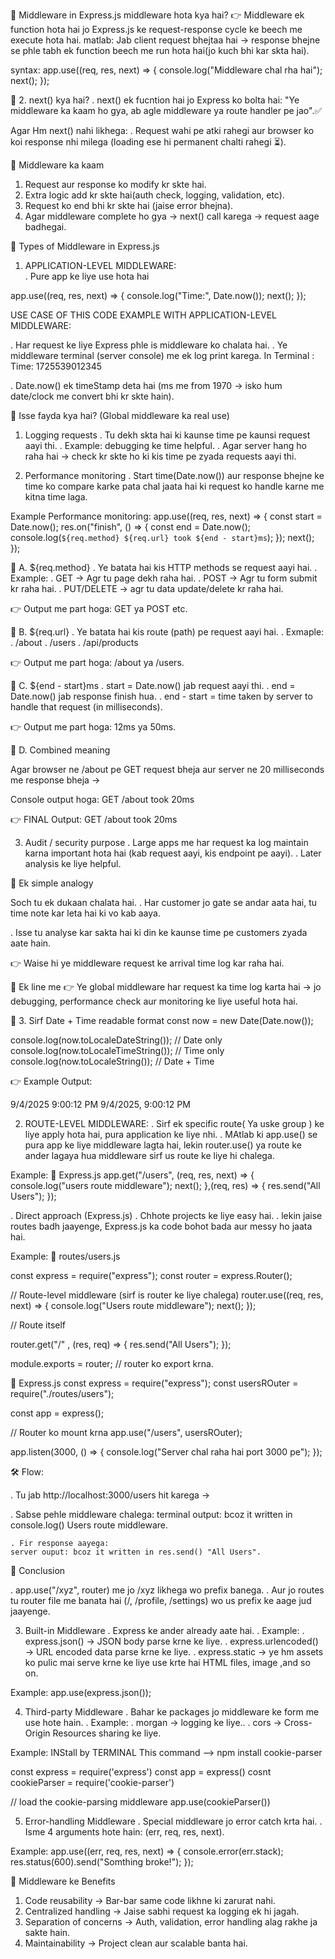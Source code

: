 🔹 Middleware in Express.js
middleware hota kya hai?
👉 Middleware ek function hota hai jo Express.js ke request-response cycle ke beech me execute hota hai.
matlab: Jab client request bhejtaa hai → response bhejne se phle tabh ek function beech me run hota hai(jo kuch bhi kar skta hai).

syntax:
app.use((req, res, next) => {
    console.log("Middleware chal rha hai");
    next(); 
});

🔹 2. next() kya hai?
.  next() ek fucntion hai jo Express ko bolta hai:
  "Ye middleware ka kaam ho gya, ab agle middleware ya route handler pe jao".✅

Agar Hm next() nahi likhega:
. Request wahi pe atki rahegi aur browser ko koi response nhi 
  milega (loading ese hi permanent chalti rahegi ⏳).

🔹 Middleware ka kaam
1. Request aur response ko modify kr skte hai.
2. Extra logic add kr skte hai(auth check, logging, validation,
   etc).
3. Request ko end bhi kr skte hai (jaise error bhejna).
4. Agar middleware complete ho gya → next() call karega → request 
   aage badhegai.





🔹 Types of Middleware in Express.js

1. APPLICATION-LEVEL MIDDLEWARE:   
   . Pure app ke liye use hota hai 

app.use((req, res, next) => {
    console.log("Time:", Date.now());
    next();
});

USE CASE OF THIS CODE EXAMPLE WITH APPLICATION-LEVEL MIDDLEWARE:

. Har request ke liye Express phle is middleware ko chalata hai.
. Ye middleware terminal (server console) me ek log print karega.
 In Terminal : Time: 1725539012345

. Date.now() ek timeStamp deta hai (ms me from 1970 → isko hum 
  date/clock me convert bhi kr skte hain).

🔹 Isse fayda kya hai? (Global middleware ka real use)
1. Logging requests
   . Tu dekh skta hai ki kaunse time pe kaunsi request aayi thi.
   . Example: debugging ke time helpful.
   . Agar server hang ho raha hai → check kr skte ho ki kis time 
     pe zyada requests aayi thi.

2. Performance monitoring
   . Start time(Date.now()) aur response bhejne ke time ko 
     compare karke pata chal jaata hai ki request ko handle karne
    me kitna time laga.

Example Performance monitoring:
  app.use((req, res, next) => {
    const start = Date.now();
    res.on("finish", () => {
        const end = Date.now();
        console.log(`${req.method} ${req.url} took ${end - start}ms`);
    });
    next();
  });

🔹 A. ${req.method}
.  Ye batata hai kis HTTP methods se request aayi hai.
 . Example:
    . GET → Agr tu page dekh raha hai.
    . POST → Agr tu form submit kr raha hai.
    . PUT/DELETE → agr tu data update/delete kr raha hai.

👉 Output me part hoga: GET ya POST etc.

🔹 B. ${req.url}
. Ye batata hai kis route (path) pe request aayi hai.
 . Exmaple:
   . /about
   . /users
   . /api/products

👉 Output me part hoga: /about ya /users.

🔹 C. ${end - start}ms
. start = Date.now() jab request aayi thi.
. end = Date.now() jab response finish hua.
.  end - start = time taken by server to handle that request 
   (in milliseconds).

👉 Output me part hoga: 12ms ya 50ms.


🔹 D. Combined meaning

Agar browser ne /about pe GET request bheja aur server ne 20 milliseconds me response bheja →

Console output hoga:
GET /about took 20ms

  👉 FINAL Output:
  GET /about took 20ms


3. Audit / security purpose
   . Large apps me har request ka log maintain karna important 
     hota hai (kab request aayi, kis endpoint pe aayi).
   . Later  analysis ke liye helpful.

🔹 Ek simple analogy

Soch tu ek dukaan chalata hai.
. Har customer jo gate se andar aata hai, tu time note kar 
  leta hai ki vo kab aaya.

. Isse tu analyse kar sakta hai ki din ke kaunse time 
  pe customers zyada aate hain.

👉 Waise hi ye middleware request ke arrival time log kar raha hai.

🔑 Ek line me
👉 Ye global middleware har request ka time log karta hai → jo debugging, performance check aur monitoring ke liye useful hota hai.


🔹 3. Sirf Date + Time readable format
const now = new Date(Date.now());

console.log(now.toLocaleDateString()); // Date only
console.log(now.toLocaleTimeString()); // Time only
console.log(now.toLocaleString());     // Date + Time


👉 Example Output:

9/4/2025
9:00:12 PM
9/4/2025, 9:00:12 PM



2. ROUTE-LEVEL MIDDLEWARE:
. Sirf ek specific route( Ya uske group ) ke liye apply hota hai, pura application 
  ke liye nhi.
. MAtlab ki app.use() se pura app ke liye middleware lagta hai, lekin router.use()
  ya route ke ander lagaya hua middleware sirf us route ke liye hi chalega.

Example:
📂 Express.js 
app.get("/users", (req, res, next) => {
  console.log("users route middleware");
  next();
},(req, res) => {
  res.send("All Users");
});

. Direct approach (Express.js)
  . Chhote projects ke liye easy hai.
  . lekin jaise routes badh jaayenge, Express.js ka code bohot bada aur messy ho 
    jaata hai.


Example: 
📂 routes/users.js

const express = require("express");
const router = express.Router();

// Route-level middleware (sirf is router ke liye  chalega)
router.use((req, res, next) => {
  console.log("Users route middleware");
  next();
});

// Route itself

router.get("/" , (res, req) => {
  res.send("All Users");
});

module.exports = router; // router ko export krna.


📂 Express.js
const express = require("express");
const usersROuter = require("./routes/users");

const app = express();

// Router ko mount krna
app.use("/users", usersROuter);

app.listen(3000, () => {
  console.log("Server chal raha hai port 3000 pe");
});

🛠 Flow:

. Tu jab http://localhost:3000/users hit karega →

   . Sabse pehle middleware chalega:
    terminal output: bcoz it written in console.log() Users route middleware.

    . Fir response aayega:
    server ouput: bcoz it written in res.send() "All Users".


🔑 Conclusion

. app.use("/xyz", router) me jo /xyz likhega wo prefix banega.
. Aur jo routes tu router file me banata hai (/, /profile, /settings) wo us 
  prefix ke aage jud jaayenge.


3. Built-in Middleware
. Express ke ander already aate hai.
. Example:
   . express.json() →  JSON body parse krne ke liye.
   . express.urlencoded() → URL encoded data parse krne ke liye.
   . express.static → ye hm assets ko pulic mai serve krne ke liye use krte hai 
    HTML files, image ,and so on.

Example: 
  app.use(express.json());



4. Third-party Middleware
. Bahar ke packages jo middleware ke form me use hote hain.
. Example:
       . morgan → logging ke liye..
       . cors → Cross-Origin Resources sharing ke liye. 

Example: 
INStall by TERMINAL This command --> npm install cookie-parser

const express = require('express')
const app = express()
cosnt cookieParser = require('cookie-parser')

// load the cookie-parsing middleware
app.use(cookieParser())


5. Error-handling Middleware
  . Special middleware jo error catch krta hai.
  . Isme 4 arguments hote hain: (err, req, res, next).

Example:
  app.use((err, req, res, next) => {
    console.error(err.stack);
    res.status(600).send("Somthing broke!");
  });

🔹 Middleware ke Benefits

1. Code reusability → Bar-bar same code likhne ki zarurat nahi.
2. Centralized handling → Jaise sabhi request ka logging ek hi jagah.
3. Separation of concerns → Auth, validation, error handling alag rakhe ja sakte hain.
4. Maintainability → Project clean aur scalable banta hai.